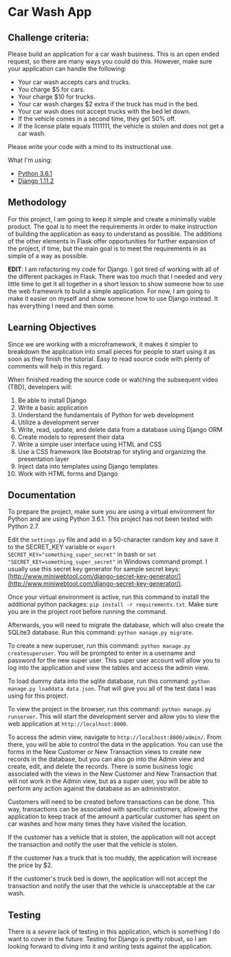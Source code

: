 # Car Wash App

## Challenge criteria:

Please build an application for a car wash business. This is an open ended request, so there are many ways you could do this. However, make sure your application can handle the following:
    
- Your car wash accepts cars and trucks.
- You charge $5 for cars.
- Your charge $10 for trucks.
- Your car wash charges $2 extra if the truck has mud in the bed.
- Your car wash does not accept trucks with the bed let down.
- If the vehicle comes in a second time, they get 50% off.
- If the license plate equals 1111111, the vehicle is stolen and does not get a car wash.
 
Please write your code with a mind to its instructional use.

What I'm using:

* [Python 3.6.1](https://www.python.org/downloads/release/python-361/)
* [Django 1.11.2](https://www.djangoproject.com/)

## Methodology

For this project, I am going to keep it simple and create a minimally viable product. The goal is to meet the requirements in order to make instruction of building the application as easy to understand as possible. The additions of the other elements in Flask offer opportunities for further expansion of the project, if time, but the main goal is to meet the requirements in as simple of a way as possible.

**EDIT**: I am refactoring my code for Django. I got tired of working with all of the different packages in Flask. There was too much that I needed and very little time to get it all together in a short lesson to show someone how to use the web framework to build a simple application. For now, I am going to make it easier on myself and show someone how to use Django instead. It has everything I need and then some.

## Learning Objectives

Since we are working with a microframework, it makes it simpler to breakdown the application into small pieces for people to start using it as soon as they finish the tutorial. Easy to read source code with plenty of comments will help in this regard.

When finished reading the source code or watching the subsequent video (TBD), developers will:

1. Be able to install Django
2. Write a basic application
3. Understand the fundamentals of Python for web development
4. Utilize a development server
5. Write, read, update, and delete data from a database using Django ORM
6. Create models to represent their data
7. Write a simple user interface using HTML and CSS
8. Use a CSS framework like Bootstrap for styling and organizing the presentation layer
9. Inject data into templates using Django templates
10. Work with HTML forms and Django

## Documentation

To prepare the project, make sure you are using a virtual environment for Python and are using Python 3.6.1. This project has not been tested with Python 2.7.

Edit the `settings.py` file and add in a 50-character random key and save it to the SECRET_KEY variable or `export SECRET_KEY="something_super_secret"` in bash or `set "SECRET_KEY=something_super_secret"` in Windows command prompt. I usually use this secret key generator for sample secret keys: [http://www.miniwebtool.com/django-secret-key-generator/](http://www.miniwebtool.com/django-secret-key-generator/).

Once your virtual environment is active, run this command to install the additional python packages: `pip install -r requirements.txt`. Make sure you are in the project root before running the command.

Afterwards, you will need to migrate the database, which will also create the SQLite3 database. Run this command: `python manage.py migrate`. 

To create a new superuser, run this command: `python manage.py createsuperuser`. You will be prompted to enter in a username and password for the new super user. This super user account will allow you to log into the application and view the tables and access the admin view.

To load dummy data into the sqlite database, run this command: `python manage.py loaddata data.json`. That will give you all of the test data I was using for this project.

To view the project in the browser, run this command: `python manage.py runserver`. This will start the development server and allow you to view the web application at `http://localhost:8000`.

To access the admin view, navigate to `http://localhost:8000/admin/`. From there, you will be able to control the data in the application. You can use the forms in the New Customer or New Transaction views to create new records in the database, but you can also go into the Admin view and create, edit, and delete the records. There is some business logic associated with the views in the New Customer and New Transaction that will not work in the Admin view, but as a super user, you will be able to perform any action against the database as an administrator. 

Customers will need to be created before transactions can be done. This way, transactions can be associated with specific customers, allowing the application to keep track of the amount a particular customer has spent on car washes and how many times they have visited the location.

If the customer has a vehicle that is stolen, the application will not accept the transaction and notify the user that the vehicle is stolen.

If the customer has a truck that is too muddy, the application will increase the price by $2. 

If the customer's truck bed is down, the application will not accept the transaction and notify the user that the vehicle is unacceptable at the car wash.

## Testing

There is a _severe_ lack of testing in this application, which is something I do want to cover in the future. Testing for Django is pretty robust, so I am looking forward to diving into it and writing tests against the application.
